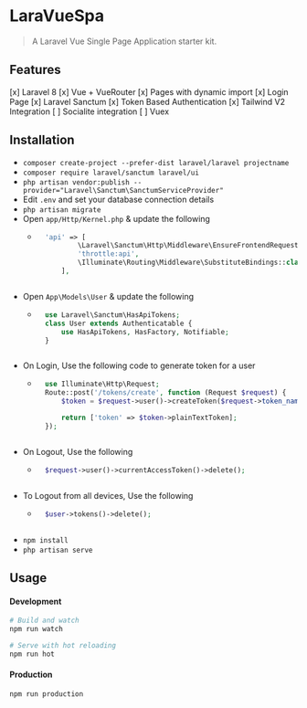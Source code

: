 # LaraVueSpa
> A Laravel Vue Single Page Application starter kit.

## Features
[x] Laravel 8
[x] Vue + VueRouter
[x] Pages with dynamic import
[x] Login Page
[x] Laravel Sanctum
[x] Token Based Authentication
[x] Tailwind V2 Integration
[ ] Socialite integration
[ ] Vuex

## Installation
- `composer create-project --prefer-dist laravel/laravel projectname`
- `composer require laravel/sanctum laravel/ui`
- `php artisan vendor:publish --provider="Laravel\Sanctum\SanctumServiceProvider"`
- Edit `.env` and set your database connection details
- `php artisan migrate`
- Open `app/Http/Kernel.php` & update the following
    - ```php
        'api' => [
                \Laravel\Sanctum\Http\Middleware\EnsureFrontendRequestsAreStateful::class,
                'throttle:api',
                \Illuminate\Routing\Middleware\SubstituteBindings::class,
            ],
    ```
- Open `App\Models\User` & update the following
    - ```php
        use Laravel\Sanctum\HasApiTokens;
        class User extends Authenticatable {
            use HasApiTokens, HasFactory, Notifiable;
        }
    ```
- On Login, Use the following code to generate token for a user
    - ```php
        use Illuminate\Http\Request;
        Route::post('/tokens/create', function (Request $request) {
            $token = $request->user()->createToken($request->token_name);

            return ['token' => $token->plainTextToken];
        });
    ```
- On Logout, Use the following
    - ```php
        $request->user()->currentAccessToken()->delete();
    ```
- To Logout from all devices, Use the following
    - ```php
        $user->tokens()->delete();
    ```
- `npm install`
- `php artisan serve`

## Usage
#### Development
```bash
# Build and watch
npm run watch

# Serve with hot reloading
npm run hot
```
#### Production
```bash
npm run production
```